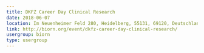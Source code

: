 ```yaml
---
title: DKFZ Career Day Clinical Research
date: 2018-06-07
location: Im Neuenheimer Feld 280, Heidelberg, 55131, 69120, Deutschland
link: http://biorn.org/event/dkfz-career-day-clinical-research/
usergroup: biorn
type: usergroup
---
```

